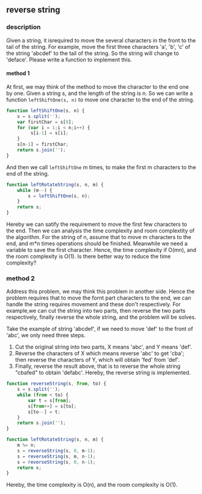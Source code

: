 ## reverse string

### description

Given a string, it isrequired to move the several characters in the front to the tail of the string. For example, move the first three characters 'a', 'b', 'c' of the string 'abcdef' to the tail of the string. So the string will change to 'deface'. Please write a function to implement this.

#### method 1

At first, we may think of the method to move the character to the end one by one.  Given a string s, and the length of the string is n. So we can write a function `leftShiftOne(s, n)` to move one character to the end of the string.

```javascript
function leftShiftOne(s, n) {
    s = s.split('');
    var firstChar = s[0];
    for (var i = 1;i < n;i++) {
         s[i-1] = s[i];
    }
    s[n-1] = firstChar;
    return s.join('');
}
```

And then we call `leftShiftOne` m times, to make the first m characters to the end of the string.

```javascript
function leftRotateString(s, n, m) {
	while (m--) {
		s = leftShiftOne(s, n);
	}
	return s;
}
```

Hereby we can satify the requirement to move the first few characters to the end. Then we can analysis the time complexity and room complextity of the algorithm. For the string of n,  assume that to move m characters to the end, and m*n times operations should be finished. Meanwhile we need a variable to save the first character. Hence, the time complexity if O(mn), and the room complexity is O(1). Is there better way to reduce the time complexity?



### method 2

Address this problem, we may think this problem in another side. Hence the problem requires that to move the fornt part characters to the end, we can handle the string requires movement and these don't respectively. For example,we can cut the string into two parts, then reverse the two parts respectively, finally reverse the whole string, and the problem will be solves.

Take the example of string 'abcdef', if we need to move 'def' to the front of 'abc', we only need three steps.

1. Cut the original string into two parts, X means 'abc', and Y means 'def'.
2. Reverse the characters of X which means reverse 'abc' to get 'cba'; then reverse the characters of Y, which will obtain 'fed' from 'def'.
3. Finally, reverse the result above, that is to reverse the whole string "cbafed" to obtain 'defabc'. Hereby, the reverse string is implemented.

```javascript
function reverseString(s, from, to) {
	s = s.split('');
	while (from < to) {
		var t = s[from];
		s[from++] = s[to];
		s[to--] = t;
	}
	return s.join('');
}

function leftRotateString(s, n, m) {
	m %= n;
	s = reverseString(s, 0, m-1);
	s = reverseString(s, m, n-1);
	s = reverseString(s, 0, n-1);
	return s;
}
```

Hereby, the time complexity is O(n), and the room complexity is O(1).